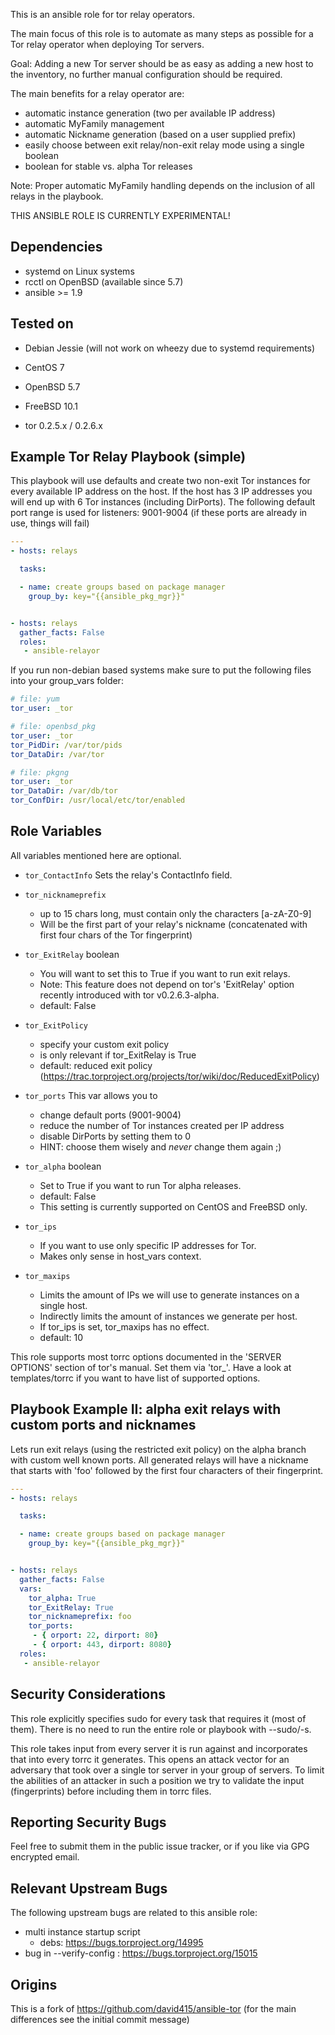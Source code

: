 This is an ansible role for tor relay operators.

The main focus of this role is to automate as many steps as possible for a Tor relay
operator when deploying Tor servers.

Goal:
Adding a new Tor server should be as easy as adding a new host to the inventory,
no further manual configuration should be required.

The main benefits for a relay operator are:
- automatic instance generation (two per available IP address)
- automatic MyFamily management
- automatic Nickname generation (based on a user supplied prefix)
- easily choose between exit relay/non-exit relay mode using a single boolean
- boolean for stable vs. alpha Tor releases

Note: Proper automatic MyFamily handling depends on the inclusion of all relays in the playbook.

THIS ANSIBLE ROLE IS CURRENTLY EXPERIMENTAL!

Dependencies
------------
- systemd on Linux systems
- rcctl on OpenBSD (available since 5.7)
- ansible >= 1.9

Tested on
----------
- Debian Jessie (will not work on wheezy due to systemd requirements)
- CentOS 7
- OpenBSD 5.7
- FreeBSD 10.1

- tor 0.2.5.x / 0.2.6.x

Example Tor Relay Playbook (simple)
------------------------------------

This playbook will use defaults and create two non-exit Tor instances for
every available IP address on the host. 
If the host has 3 IP addresses you will end up with 6 Tor instances (including DirPorts). 
The following default port range is used for listeners:
9001-9004
(if these ports are already in use, things will fail)

```yml
---
- hosts: relays

  tasks:

  - name: create groups based on package manager
    group_by: key="{{ansible_pkg_mgr}}"


- hosts: relays
  gather_facts: False
  roles:
   - ansible-relayor
```

If you run non-debian based systems make sure to put the following files into
your group_vars folder:
```yml
# file: yum
tor_user: _tor
```

```yml
# file: openbsd_pkg
tor_user: _tor
tor_PidDir: /var/tor/pids 
tor_DataDir: /var/tor
```

```yml
# file: pkgng
tor_user: _tor
tor_DataDir: /var/db/tor
tor_ConfDir: /usr/local/etc/tor/enabled
```

Role Variables
--------------
All variables mentioned here are optional.

* `tor_ContactInfo`
    Sets the relay's ContactInfo field.

* `tor_nicknameprefix` 
  - up to 15 chars long, must contain only the characters [a-zA-Z0-9]
  - Will be the first part of your relay's nickname (concatenated with first four chars of the Tor fingerprint)

* `tor_ExitRelay` boolean 
  - You will want to set this to True if you want to run exit relays.
  - Note: This feature does not depend on tor's 'ExitRelay' option recently introduced with tor v0.2.6.3-alpha. 
  - default: False

* `tor_ExitPolicy`
  - specify your custom exit policy
  - is only relevant if tor_ExitRelay is True
  - default: reduced exit policy (https://trac.torproject.org/projects/tor/wiki/doc/ReducedExitPolicy)

* `tor_ports` This var allows you to 
  - change default ports (9001-9004)
  - reduce the number of Tor instances created per IP address
  - disable DirPorts by setting them to 0
  - HINT: choose them wisely and *never* change them again ;)

* `tor_alpha` boolean
  * Set to True if you want to run Tor alpha releases.
  * default: False
  * This setting is currently supported on CentOS and FreeBSD only.

* `tor_ips`
  * If you want to use only specific IP addresses for Tor.
  * Makes only sense in host_vars context.

* `tor_maxips`
  - Limits the amount of IPs we will use to generate instances on a single host.
  - Indirectly limits the amount of instances we generate per host.
  - If tor_ips is set, tor_maxips has no effect.
  - default: 10

This role supports most torrc options documented in the 'SERVER OPTIONS'
section of tor's manual. Set them via 'tor_<name>'.
Have a look at templates/torrc if you want to have list of supported
options.

Playbook Example II: alpha exit relays with custom ports and nicknames
-------------------------------------------------------------
Lets run exit relays (using the restricted exit policy)
on the alpha branch with custom well known ports.
All generated relays will have a nickname that starts with
'foo' followed by the first four characters of their fingerprint.

```yml
---
- hosts: relays

  tasks:

  - name: create groups based on package manager
    group_by: key="{{ansible_pkg_mgr}}"


- hosts: relays
  gather_facts: False
  vars:
    tor_alpha: True
    tor_ExitRelay: True
    tor_nicknameprefix: foo
    tor_ports:
     - { orport: 22, dirport: 80}
     - { orport: 443, dirport: 8080}
  roles:
   - ansible-relayor
```

Security Considerations
------------------------
This role explicitly specifies sudo for every task that requires it
(most of them). There is no need to run the entire role or playbook with
--sudo/-s. 

This role takes input from every server it is run against
and incorporates that into every torrc it generates.
This opens an attack vector for an adversary that took over
a single tor server in your group of servers. To limit the abilities
of an attacker in such a position we try to validate the input (fingerprints)
before including them in torrc files. 

Reporting Security Bugs
-----------------------

Feel free to submit them in the public issue tracker,
or if you like via GPG encrypted email.

Relevant Upstream Bugs
-----------------------
The following upstream bugs are related to this ansible role:
- multi instance startup script
    - debs: https://bugs.torproject.org/14995
- bug in --verify-config : https://bugs.torproject.org/15015

Origins
-------
This is a fork of https://github.com/david415/ansible-tor
(for the main differences see the initial commit message)
